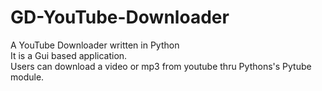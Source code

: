 # GD-YouTube-Downloader
A YouTube Downloader written in Python </br>
It is a Gui based application. </br>
Users can download a video or mp3 from youtube thru Pythons's Pytube module.
